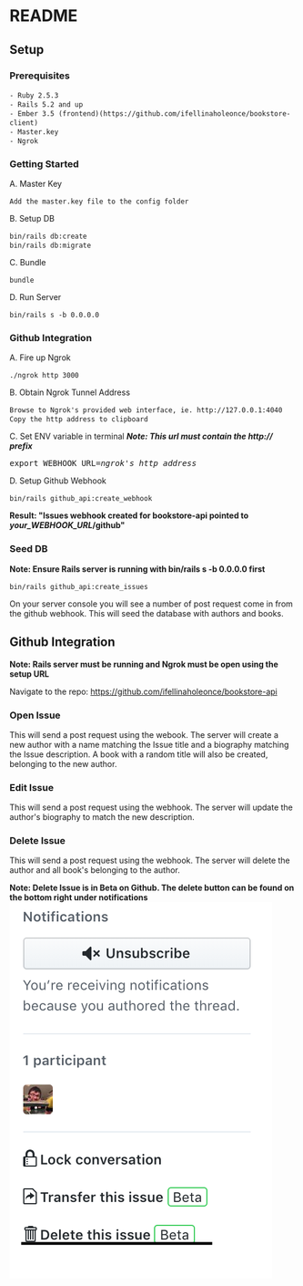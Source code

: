 # README

## Setup

### Prerequisites

```
- Ruby 2.5.3
- Rails 5.2 and up
- Ember 3.5 (frontend)(https://github.com/ifellinaholeonce/bookstore-client)
- Master.key
- Ngrok
```

### Getting Started
A. Master Key
```
Add the master.key file to the config folder
```

B. Setup DB
```
bin/rails db:create
bin/rails db:migrate
```

C. Bundle
```
bundle
```

D. Run Server
```
bin/rails s -b 0.0.0.0
```

### Github Integration

A. Fire up Ngrok
```
./ngrok http 3000
```

B. Obtain Ngrok Tunnel Address
```
Browse to Ngrok's provided web interface, ie. http://127.0.0.1:4040
Copy the http address to clipboard
```

C. Set ENV variable in terminal
**_Note: This url must contain the http:// prefix_**
<pre>
export WEBHOOK_URL=<i>ngrok's http address</i>
</pre>

D. Setup Github Webhook
```
bin/rails github_api:create_webhook
```
**Result: "Issues webhook created for bookstore-api pointed to <i>your_WEBHOOK_URL</i>/github"**

### Seed DB
**Note: Ensure Rails server is running with bin/rails s -b 0.0.0.0 first**

```
bin/rails github_api:create_issues
```

On your server console you will see a number of post request come in from the github webhook. This will seed the database with authors and books.

## Github Integration
**Note: Rails server must be running and Ngrok must be open using the setup URL**

Navigate to the repo: https://github.com/ifellinaholeonce/bookstore-api

### Open Issue
This will send a post request using the webook. The server will create a new author with a name matching the Issue title and a biography matching the Issue description. A book with a random title will also be created, belonging to the new author.

### Edit Issue
This will send a post request using the webhook. The server will update the author's biography to match the new description.

### Delete Issue
This will send a post request using the webhook. The server will delete the author and all book's belonging to the author.

**Note: Delete Issue is in Beta on Github. The delete button can be found on the bottom right under notifications**
![alt text][delete]

[delete]: https://github.com/ifellinaholeonce/bookstore-api/blob/master/docs/delete.png "Delete"